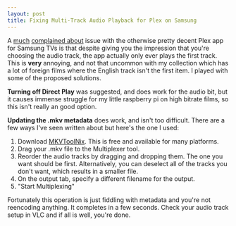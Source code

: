 ```yaml
---
layout: post
title: Fixing Multi-Track Audio Playback for Plex on Samsung
---
```


A [much](https://www.reddit.com/r/PleX/comments/a9pvyt/samsung_plex_tv_app_audio_track_playback_issue/) [complained about](https://forums.plex.tv/t/bug-samsung-plex-and-changing-audio-track/215752) issue with the otherwise pretty decent Plex app for Samsung TVs is that despite giving you the impression that you're choosing the audio track, the app actually only ever plays the first track. This is **very** annoying, and not that uncommon with my collection which has a lot of foreign films
where the English track isn't the first item. I played with some of the proposed solutions.

**Turning off Direct Play** was suggested, and does work for the audio bit, but it causes immense struggle for my little raspberry pi on high bitrate films, so this isn't really an good option.

**Updating the .mkv metadata** does work, and isn't too difficult. There are a few ways I've seen written about but here's the one I used:

1. Download [MKVToolNix](https://mkvtoolnix.download/). This is free and available for many platforms.
1. Drag your .mkv file to the Multiplexer tool.
1. Reorder the audio tracks by dragging and dropping them. The one you want should be first. Alternatively, you can deselect all of the tracks you don't want, which results in a smaller file.
1. On the output tab, specify a different filename for the output.
1. "Start Multiplexing"

Fortunately this operation is just fiddling with metadata and you're not reencoding anything. It completes in a few seconds. Check your audio track setup in VLC and if all is well, you're done.

